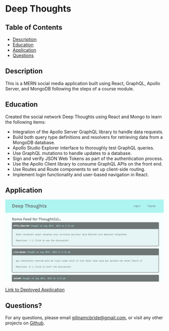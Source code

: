 # Deep Thoughts

## Table of Contents

- [Description](#description)
- [Education](#education)
- [Application](#application)
- [Questions](#questions)

## Description

This is a MERN social media application built using React, GraphQL, Apollo Server, and MongoDB following the steps of a course module.

## Education

Created the social network Deep Thoughts using React and Mongo to learn the following items:

- Integration of the Apollo Server GraphQL library to handle data requests.
- Build both query type definitions and resolvers for retrieving data from a MongoDB database.
- Apollo Studio Explorer interface to thoroughly test GraphQL queries.
- Use GraphQL mutations to handle updates to a database.
- Sign and verify JSON Web Tokens as part of the authentication process.
- Use the Apollo Client library to consume GraphQL APIs on the front end.
- Use Routes and Route components to set up client-side routing.
- Implement login functionality and user-based navigation in React.

## Application

![screenshot](./client/src/screenshot.png)

[Link to Deployed Application](https://stormy-wildwood-32717.herokuapp.com/)

## Questions?

For any questions, please email gilinamcbride@gmail.com, or visit any other projects on [Github](github.com/gilinamcbride).
